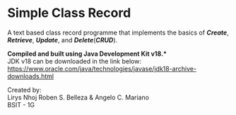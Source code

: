 # Simple Class Record
A text based class record programme that implements the basics of <b><i>Create</b></i>, <b><i>Retrieve</b></i>, <b><i>Update</b></i>, and <b><i>Delete</b></i>(<b><i>CRUD</b></i>).

<b>Compiled and built using Java Development Kit v18.*</b> <br>
JDK v18 can be downloaded in the link below: <br>
https://www.oracle.com/java/technologies/javase/jdk18-archive-downloads.html

Created by:<br>
Lirys Nhoj Roben S. Belleza & Angelo C. Mariano<br>
BSIT - 1G<br>
